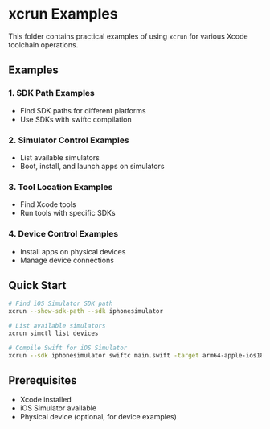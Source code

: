 # xcrun Examples

This folder contains practical examples of using `xcrun` for various Xcode toolchain operations.

## Examples

### 1. SDK Path Examples
- Find SDK paths for different platforms
- Use SDKs with swiftc compilation

### 2. Simulator Control Examples
- List available simulators
- Boot, install, and launch apps on simulators

### 3. Tool Location Examples
- Find Xcode tools
- Run tools with specific SDKs

### 4. Device Control Examples
- Install apps on physical devices
- Manage device connections

## Quick Start

```bash
# Find iOS Simulator SDK path
xcrun --show-sdk-path --sdk iphonesimulator

# List available simulators
xcrun simctl list devices

# Compile Swift for iOS Simulator
xcrun --sdk iphonesimulator swiftc main.swift -target arm64-apple-ios18.5-simulator -o app
```

## Prerequisites

- Xcode installed
- iOS Simulator available
- Physical device (optional, for device examples)
